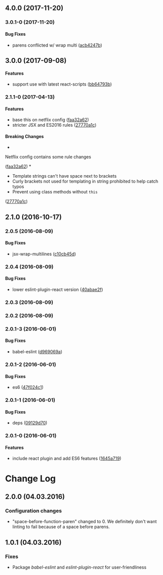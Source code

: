 <a name="4.0.0"></a>
## 4.0.0 (2017-11-20)


<a name="3.0.1-0"></a>
### 3.0.1-0 (2017-11-20)


#### Bug Fixes

* parens conflicted w/ wrap multi ([acb4247b](git+https://github.com/Netflix/eslint-config-netflix-dea.git/commit/acb4247b))


<a name="3.0.0"></a>
## 3.0.0 (2017-09-08)


#### Features

* support use with latest react-scripts ([bb64793b](git+https://github.com/Netflix/eslint-config-netflix-dea.git/commit/bb64793b))


<a name="2.1.1-0"></a>
### 2.1.1-0 (2017-04-13)


#### Features

* base this on netflix config ([faa32a62](git+https://github.com/Netflix/eslint-config-netflix-dea.git/commit/faa32a62))
* stricter JSX and ES2016 rules ([27770a1c](git+https://github.com/Netflix/eslint-config-netflix-dea.git/commit/27770a1c))


#### Breaking Changes

* 
Netflix config contains some rule changes

 ([faa32a62](git+https://github.com/Netflix/eslint-config-netflix-dea.git/commit/faa32a62))
* 
* Template strings can't have space next to brackets
* Curly brackets not used for templating in string
  prohibited to help catch typos
* Prevent using class methods without `this`

 ([27770a1c](git+https://github.com/Netflix/eslint-config-netflix-dea.git/commit/27770a1c))


<a name="2.1.0"></a>
## 2.1.0 (2016-10-17)


<a name="2.0.5"></a>
### 2.0.5 (2016-08-09)


#### Bug Fixes

* jsx-wrap-multilines ([c10cb45d](git+https://github.com/Netflix/eslint-config-netflix-dea.git/commit/c10cb45d))


<a name="2.0.4"></a>
### 2.0.4 (2016-08-09)


#### Bug Fixes

* lower eslint-plugin-react version ([40abae2f](git+https://github.com/Netflix/eslint-config-netflix-dea.git/commit/40abae2f))


<a name="2.0.3"></a>
### 2.0.3 (2016-08-09)


<a name="2.0.2"></a>
### 2.0.2 (2016-08-09)


<a name="2.0.1-3"></a>
### 2.0.1-3 (2016-06-01)


#### Bug Fixes

* babel-eslint ([d969069a](git+https://github.com/Netflix/eslint-config-netflix-dea.git/commit/d969069a))


<a name="2.0.1-2"></a>
### 2.0.1-2 (2016-06-01)


#### Bug Fixes

* es6 ([47f024c1](git+https://github.com/Netflix/eslint-config-netflix-dea.git/commit/47f024c1))


<a name="2.0.1-1"></a>
### 2.0.1-1 (2016-06-01)


#### Bug Fixes

* deps ([09129d70](git+https://github.com/Netflix/eslint-config-netflix-dea.git/commit/09129d70))


<a name="2.0.1-0"></a>
### 2.0.1-0 (2016-06-01)


#### Features

* include react plugin and add ES6 features ([1645a719](git+https://github.com/Netflix/eslint-config-netflix-dea.git/commit/1645a719))


# Change Log

## 2.0.0 (04.03.2016)

### Configuration changes
* "space-before-function-paren" changed to 0. We definitely don't want linting to fail because of a space before parens. 

## 1.0.1 (04.03.2016)

### Fixes
* Package *babel-eslint* and *eslint-plugin-react* for user-friendliness
